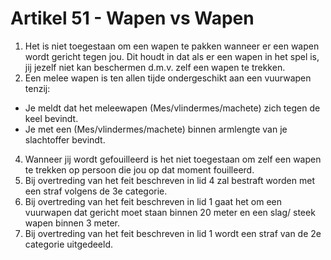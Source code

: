# Artikel 51 - Wapen vs Wapen

1. Het is niet toegestaan om een wapen te pakken wanneer er een wapen wordt gericht tegen jou. Dit houdt in dat als er een wapen in het spel is, jij jezelf niet kan beschermen d.m.v. zelf een wapen te trekken.
2. Een melee wapen is ten allen tijde ondergeschikt aan een vuurwapen tenzij:
  * Je meldt dat het meleewapen (Mes/vlindermes/machete) zich tegen de keel bevindt.
  * Je met een (Mes/vlindermes/machete) binnen armlengte van je slachtoffer bevindt.
4. Wanneer jij wordt gefouilleerd is het niet toegestaan om zelf een wapen te trekken op persoon die jou op dat moment fouilleerd.
5. Bij overtreding van het feit beschreven in lid 4 zal bestraft worden met een straf volgens de 3e categorie.
6. Bij overtreding van het feit beschreven in lid 1 gaat het om een vuurwapen dat gericht moet staan binnen 20 meter en een slag/ steek wapen binnen 3 meter.
7. Bij overtreding van het feit beschreven in lid 1 wordt een straf van de 2e categorie uitgedeeld.
